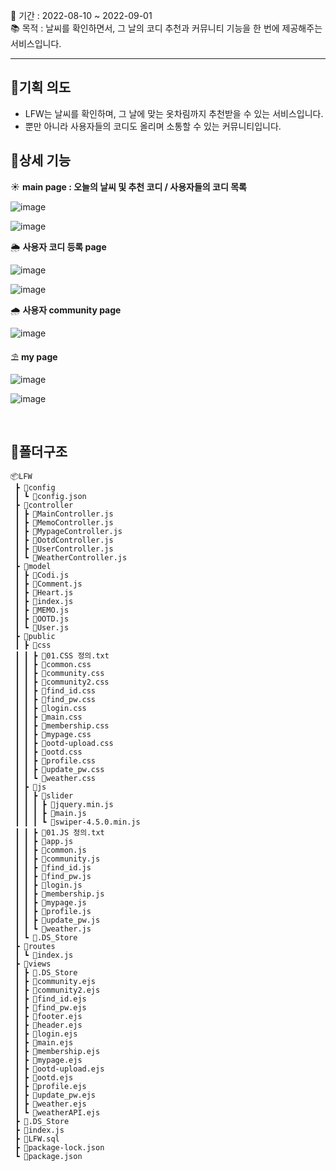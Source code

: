 📅  기간 : 2022-08-10 ~ 2022-09-01 <br>
📚  목적 : 날씨를 확인하면서, 그 날의 코디 추천과 커뮤니티 기능을 한 번에 제공해주는 서비스입니다.

<hr/>

## 📌기획 의도
- LFW는 날씨를 확인하며, 그 날에 맞는 옷차림까지 추천받을 수 있는 서비스입니다. <br>
- 뿐만 아니라 사용자들의 코디도 올리며 소통할 수 있는 커뮤니티입니다. <br>

</aside>

## 📌상세 기능
☀ **main page : 오늘의 날씨 및 추천 코디 / 사용자들의 코디 목록**
    
![image](https://user-images.githubusercontent.com/99241228/200561922-63560662-612b-4780-be53-d9dc91fa1cae.png)
    
![image](https://user-images.githubusercontent.com/99241228/200561967-5b67e978-8338-4a29-9ec9-5caa3af1e739.png)
    

🌦 **사용자 코디 등록 page**
    
![image](https://user-images.githubusercontent.com/99241228/200562022-d6f3cd8c-e0bd-4e59-b894-95d27ac76410.png)
    
![image](https://user-images.githubusercontent.com/99241228/200562078-8c19cbda-cc1f-419f-a0ac-e8394eae1345.png)
    
🌧 **사용자 community page**
    
![image](https://user-images.githubusercontent.com/99241228/200562120-8e88eae7-a811-48f1-860b-98a67bf66e49.png)

    
⛱ **my page**
    
![image](https://user-images.githubusercontent.com/99241228/200562152-b0f3abad-99a0-4993-bfdc-78d44f819ffb.png)
    
![image](https://user-images.githubusercontent.com/99241228/200562183-4d4f1cc9-768c-44d3-893f-0a6891975846.png)

<br>

## 📌폴더구조
```
📦LFW
 ┣ 📂config
 ┃ ┗ 📜config.json
 ┣ 📂controller
 ┃ ┣ 📜MainController.js
 ┃ ┣ 📜MemoController.js
 ┃ ┣ 📜MypageController.js
 ┃ ┣ 📜OotdController.js
 ┃ ┣ 📜UserController.js
 ┃ ┗ 📜WeatherController.js
 ┣ 📂model
 ┃ ┣ 📜Codi.js
 ┃ ┣ 📜Comment.js
 ┃ ┣ 📜Heart.js
 ┃ ┣ 📜index.js
 ┃ ┣ 📜MEMO.js
 ┃ ┣ 📜OOTD.js
 ┃ ┗ 📜User.js
 ┣ 📂public
 ┃ ┣ 📂css
 ┃ ┃ ┣ 📜01.CSS 정의.txt
 ┃ ┃ ┣ 📜common.css
 ┃ ┃ ┣ 📜community.css
 ┃ ┃ ┣ 📜community2.css
 ┃ ┃ ┣ 📜find_id.css
 ┃ ┃ ┣ 📜find_pw.css
 ┃ ┃ ┣ 📜login.css
 ┃ ┃ ┣ 📜main.css
 ┃ ┃ ┣ 📜membership.css
 ┃ ┃ ┣ 📜mypage.css
 ┃ ┃ ┣ 📜ootd-upload.css
 ┃ ┃ ┣ 📜ootd.css
 ┃ ┃ ┣ 📜profile.css
 ┃ ┃ ┣ 📜update_pw.css
 ┃ ┃ ┗ 📜weather.css
 ┃ ┣ 📂js
 ┃ ┃ ┣ 📂slider
 ┃ ┃ ┃ ┣ 📜jquery.min.js
 ┃ ┃ ┃ ┣ 📜main.js
 ┃ ┃ ┃ ┗ 📜swiper-4.5.0.min.js
 ┃ ┃ ┣ 📜01.JS 정의.txt
 ┃ ┃ ┣ 📜app.js
 ┃ ┃ ┣ 📜common.js
 ┃ ┃ ┣ 📜community.js
 ┃ ┃ ┣ 📜find_id.js
 ┃ ┃ ┣ 📜find_pw.js
 ┃ ┃ ┣ 📜login.js
 ┃ ┃ ┣ 📜membership.js
 ┃ ┃ ┣ 📜mypage.js
 ┃ ┃ ┣ 📜profile.js
 ┃ ┃ ┣ 📜update_pw.js
 ┃ ┃ ┗ 📜weather.js
 ┃ ┗ 📜.DS_Store
 ┣ 📂routes
 ┃ ┗ 📜index.js
 ┣ 📂views
 ┃ ┣ 📜.DS_Store
 ┃ ┣ 📜community.ejs
 ┃ ┣ 📜community2.ejs
 ┃ ┣ 📜find_id.ejs
 ┃ ┣ 📜find_pw.ejs
 ┃ ┣ 📜footer.ejs
 ┃ ┣ 📜header.ejs
 ┃ ┣ 📜login.ejs
 ┃ ┣ 📜main.ejs
 ┃ ┣ 📜membership.ejs
 ┃ ┣ 📜mypage.ejs
 ┃ ┣ 📜ootd-upload.ejs
 ┃ ┣ 📜ootd.ejs
 ┃ ┣ 📜profile.ejs
 ┃ ┣ 📜update_pw.ejs
 ┃ ┣ 📜weather.ejs
 ┃ ┗ 📜weatherAPI.ejs
 ┣ 📜.DS_Store
 ┣ 📜index.js
 ┣ 📜LFW.sql
 ┣ 📜package-lock.json
 ┗ 📜package.json
```